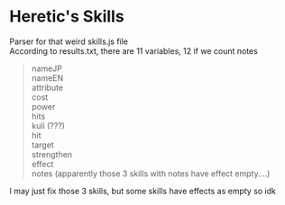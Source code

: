 # Heretic's Skills

Parser for that weird skills.js file  
According to results.txt, there are 11 variables, 12 if we count notes
>nameJP  
>nameEN  
>attribute  
>cost  
>power  
>hits  
>kuli (???)  
>hit  
>target  
>strengthen  
>effect  
>notes (apparently those 3 skills with notes have effect empty....)

I may just fix those 3 skills, but some skills have effects as empty so idk